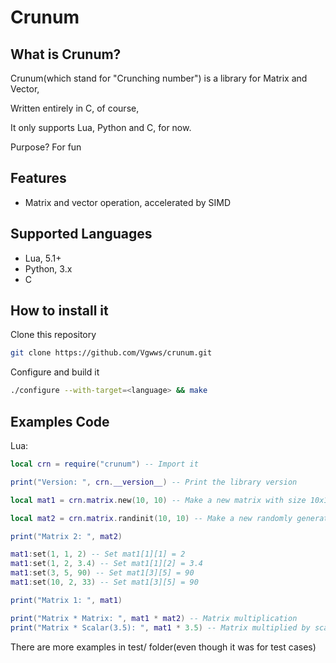 # Crunum
## What is Crunum?
Crunum(which stand for "Crunching number") is a library for Matrix and Vector,

Written entirely in C, of course,

It only supports Lua, Python and C, for now.

Purpose? For fun

## Features

- Matrix and vector operation, accelerated by SIMD

## Supported Languages

- Lua, 5.1+
- Python, 3.x
- C

## How to install it
Clone this repository
```bash
git clone https://github.com/Vgwws/crunum.git
```
Configure and build it
```bash
./configure --with-target=<language> && make
```

## Examples Code

Lua:

```lua
local crn = require("crunum") -- Import it

print("Version: ", crn.__version__) -- Print the library version

local mat1 = crn.matrix.new(10, 10) -- Make a new matrix with size 10x10

local mat2 = crn.matrix.randinit(10, 10) -- Make a new randomly generated matrix with size 10x10

print("Matrix 2: ", mat2)

mat1:set(1, 1, 2) -- Set mat1[1][1] = 2
mat1:set(1, 2, 3.4) -- Set mat1[1][2] = 3.4
mat1:set(3, 5, 90) -- Set mat1[3][5] = 90
mat1:set(10, 2, 33) -- Set mat1[3][5] = 90

print("Matrix 1: ", mat1)

print("Matrix * Matrix: ", mat1 * mat2) -- Matrix multiplication
print("Matrix * Scalar(3.5): ", mat1 * 3.5) -- Matrix multiplied by scalar
```

There are more examples in test/ folder(even though it was for test cases)

